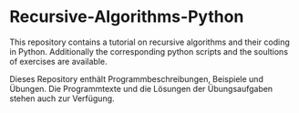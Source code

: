 # Recursive-Algorithms-Python

This repository contains a tutorial on recursive algorithms and their coding in Python.
Additionally the corresponding python scripts and the soultions of exercises are available.

Dieses Repository enthält Programmbeschreibungen, Beispiele und Übungen. 
Die Programmtexte und die Lösungen der Übungsaufgaben stehen auch zur Verfügung.
